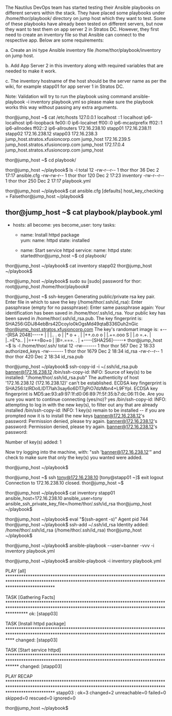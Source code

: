 The Nautilus DevOps team has started testing their Ansible playbooks on different servers within the stack. They have placed some playbooks under /home/thor/playbook/ directory on jump host which they want to test. Some of these playbooks have already been tested on different servers, but now they want to test them on app server 2 in Stratos DC. However, they first need to create an inventory file so that Ansible can connect to the respective app. Below are some requirements:



a. Create an ini type Ansible inventory file /home/thor/playbook/inventory on jump host.

b. Add App Server 2 in this inventory along with required variables that are needed to make it work.

c. The inventory hostname of the host should be the server name as per the wiki, for example stapp01 for app server 1 in Stratos DC.

Note: Validation will try to run the playbook using command ansible-playbook -i inventory playbook.yml so please make sure the playbook works this way without passing any extra arguments.




thor@jump_host ~$ cat /etc/hosts
127.0.0.1       localhost
::1     localhost ip6-localhost ip6-loopback
fe00::0 ip6-localnet
ff00::0 ip6-mcastprefix
ff02::1 ip6-allnodes
ff02::2 ip6-allrouters
172.16.238.10   stapp01
172.16.238.11   stapp02
172.16.238.12   stapp03
172.16.238.3    jump_host.stratos.xfusioncorp.com jump_host
172.16.239.5    jump_host.stratos.xfusioncorp.com jump_host
172.17.0.4      jump_host.stratos.xfusioncorp.com jump_host

thor@jump_host ~$ cd playbook/

thor@jump_host ~/playbook$ ls -l
total 12
-rw-r--r-- 1 thor thor  36 Dec  2 17:17 ansible.cfg
-rw-rw-r-- 1 thor thor 120 Dec  2 17:23 inventory
-rw-r--r-- 1 thor thor 250 Dec  2 17:17 playbook.yml



thor@jump_host ~/playbook$ cat ansible.cfg 
[defaults]
host_key_checking = Falsethor@jump_host ~/playbook$ 


thor@jump_host ~$ cat playbook/playbook.yml 
---
- hosts: all
  become: yes
  become_user: tony
  tasks:
    - name: Install httpd package    
      yum: 
        name: httpd 
        state: installed
    
    - name: Start service httpd
      service:
        name: httpd
        state: startedthor@jump_host ~$ cd playbook/

thor@jump_host ~/playbook$ cat inventory 
stapp02
thor@jump_host ~/playbook$ 







thor@jump_host ~/playbook$ sudo su
[sudo] password for thor: 
root@jump_host /home/thor/playbook# 




thor@jump_host ~$ ssh-keygen
Generating public/private rsa key pair.
Enter file in which to save the key (/home/thor/.ssh/id_rsa): 
Enter passphrase (empty for no passphrase): 
Enter same passphrase again: 
Your identification has been saved in /home/thor/.ssh/id_rsa.
Your public key has been saved in /home/thor/.ssh/id_rsa.pub.
The key fingerprint is:
SHA256:GDiJ84ebBrs42Dcoylo0kOgsMd49qtaB336Duh2nGic thor@jump_host.stratos.xfusioncorp.com
The key's randomart image is:
+---[RSA 2048]----+
|                 |
|.. . o           |
|* o + .          |
|++.o.o o         |
|.+=.ooo S        |
|.o =.+.          |
|..=E*o..         |
|=++=Bo+o         |
|B=.===. .        |
+----[SHA256]-----+
thor@jump_host ~$ ls -l /home/thor/.ssh/
total 12
-rw------- 1 thor thor  567 Dec  2 18:33 authorized_keys
-rw------- 1 thor thor 1679 Dec  2 18:34 id_rsa
-rw-r--r-- 1 thor thor  420 Dec  2 18:34 id_rsa.pub


thor@jump_host ~/playbook$ ssh-copy-id -i ~/.ssh/id_rsa.pub banner@172.16.238.12
/bin/ssh-copy-id: INFO: Source of key(s) to be installed: "/home/thor/.ssh/id_rsa.pub"
The authenticity of host '172.16.238.12 (172.16.238.12)' can't be established.
ECDSA key fingerprint is SHA256:IzlRDolLlDT7Iah3say6o6DT7gPiO7dzMbn4+L9FYpI.
ECDSA key fingerprint is MD5:ae:93:a9:97:1f:d0:06:89:7f:5f:35:b7:dc:06:11:0e.
Are you sure you want to continue connecting (yes/no)? yes
/bin/ssh-copy-id: INFO: attempting to log in with the new key(s), to filter out any that are already installed
/bin/ssh-copy-id: INFO: 1 key(s) remain to be installed -- if you are prompted now it is to install the new keys
banner@172.16.238.12's password: 
Permission denied, please try again.
banner@172.16.238.12's password: 
Permission denied, please try again.
banner@172.16.238.12's password: 

Number of key(s) added: 1

Now try logging into the machine, with:   "ssh 'banner@172.16.238.12'"
and check to make sure that only the key(s) you wanted were added.

thor@jump_host ~/playbook$ 



thor@jump_host ~$ ssh tony@172.16.238.10
[tony@stapp01 ~]$ exit
logout
Connection to 172.16.238.10 closed.
thor@jump_host ~$ 

thor@jump_host ~/playbook$ cat inventory 
stapp01 ansible_host=172.16.238.10  ansible_user=tony  ansible_ssh_private_key_file=/home/thor/.ssh/id_rsa
thor@jump_host ~/playbook$ 


thor@jump_host ~/playbook$ eval "$(ssh-agent -s)"
Agent pid 744
thor@jump_host ~/playbook$ ssh-add ~/.ssh/id_rsa
Identity added: /home/thor/.ssh/id_rsa (/home/thor/.ssh/id_rsa)
thor@jump_host ~/playbook$ 


thor@jump_host ~/playbook$ ansible-playbook --user=banner -vvv -i inventory playbook.yml


thor@jump_host ~/playbook$ ansible-playbook -i inventory playbook.yml

PLAY [all] ********************************************************************************************************************************************************************

TASK [Gathering Facts] ********************************************************************************************************************************************************
ok: [stapp03]

TASK [Install httpd package] **************************************************************************************************************************************************
changed: [stapp03]

TASK [Start service httpd] ****************************************************************************************************************************************************
changed: [stapp03]

PLAY RECAP ********************************************************************************************************************************************************************
stapp03                    : ok=3    changed=2    unreachable=0    failed=0    skipped=0    rescued=0    ignored=0   

thor@jump_host ~/playbook$ 